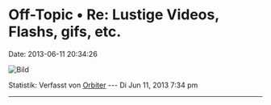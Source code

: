 Off-Topic • Re: Lustige Videos, Flashs, gifs, etc.
==================================================

Date: 2013-06-11 20:34:26

![Bild](https://i.chzbgr.com/maxW500/7558265344/h7F53CD1A/)

Statistik: Verfasst von
[Orbiter](http://forum.yacy-websuche.de/memberlist.php?mode=viewprofile&u=2)
--- Di Jun 11, 2013 7:34 pm

------------------------------------------------------------------------
